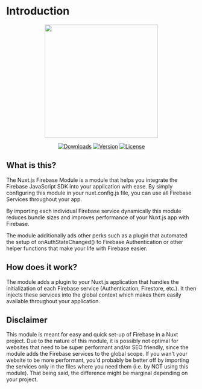 # Introduction

<p align="center"><img align="center" height="300px" src="https://nuxt-fire-demo.firebaseapp.com/logo_text.png"/></p>

<p align="center">
  <a href="https://www.npmjs.com/package/@nuxtjs/firebase"><img src="https://badgen.net/npm/dm/@nuxtjs/firebase" alt="Downloads"></a>
  <a href="https://www.npmjs.com/package/@nuxtjs/firebase"><img src="https://badgen.net/npm/v/@nuxtjs/firebase" alt="Version"></a>
  <a href="https://www.npmjs.com/package/@nuxtjs/firebase"><img src="https://badgen.net/npm/license/@nuxtjs/firebase" alt="License"></a>
 </p>
</p>

## What is this?

The Nuxt.js Firebase Module is a module that helps you integrate the Firebase JavaScript SDK into your application with ease. By simply configuring this module in your nuxt.config.js file, you can use all Firebase Services throughout your app.

By importing each individual Firebase service dynamically this module reduces bundle sizes and improves performance of your Nuxt.js app with Firebase.

The module additionally ads other perks such as a plugin that automated the setup of onAuthStateChanged() fo Firebase Authentication or other helper functions that make your life with Firebase easier.

## How does it work?

The module adds a plugin to your Nuxt.js application that handles the initialization of each Firebase service (Authentication, Firestore, etc.). It then injects these services into the global context which makes them easily available throughout your application.

## Disclaimer

This module is meant for easy and quick set-up of Firebase in a Nuxt project. Due to the nature of this module, it is possibly not optimal for websites that need to be super performant and/or SEO friendly, since the module adds the Firebase services to the global scope. If you wan't your website to be more performant, you'd probably be better off by importing the services only in the files where you need them (i.e. by NOT using this module). That being said, the difference might be marginal depending on your project.
